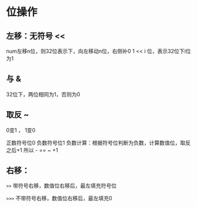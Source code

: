 # 位操作

 ## 左移：无符号 <<
 num左移n位，则32位表示下，向左移动n位，右侧补0
 1 << i 位，表示32位下i位为1

 ## 与 &
 32位下，两位相同为1，否则为0

 ## 取反 ~
 0变1 ， 1变0

 正数符号位0
 负数符号位1
 负数计算：根据符号位判断为负数，计算数值位，取反之后+1
 所以 - == ~ +1

 ## 右移：
 `>>` 带符号右移，数值位右移后，最左填充符号位

 `>>>` 不带符号右移，数值位右移后，最左填充0
